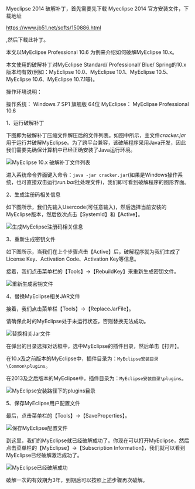 Myeclipse 2014 破解补丁，首先需要先下载 Myeclipse 2014 官方安装文件，下载地址

 

https://www.jb51.net/softs/150886.html

,然后下载此补丁。

本文以MyEclipse Professional 10.6 为例来介绍如何破解MyEclipse 10.x。

本文使用的破解补丁对MyEclipse Standard/ Professional/ Blue/ Spring的10.x版本均有效(例如：MyEclipse 10.0、MyEclipse 10.1、MyEclipse 10.5、MyEclipse 10.6、MyEclipse 10.7.1等)。

操作环境说明：

操作系统： Windows 7 SP1 旗舰版 64位
MyEclipse： MyEclipse Professional 10.6

1、运行破解补丁

下图即为破解补丁压缩文件解压后的文件列表。如图中所示，主文件*cracker.jar*用于运行并破解MyEclipse。为了跨平台兼容，该破解程序采用Java开发，因此我们需要先确保计算机中已经正确安装了Java运行环境。

![MyEclipse 10.x 破解补丁文件列表](https://img.jbzj.com/file_images/article/201404/2014040701333027.png)

进入系统命令界面键入命令：`java -jar cracker.jar`(如果是Windows操作系统，也可直接双击运行*run.bat*批处理文件)，我们即可看到破解程序的图形界面。

2、生成注册码相关信息

如下图所示，我们先输入Usercode(可任意输入)，然后选择当前安装的MyEclipse版本，然后依次点击【SystemId】和【Active】。

![生成MyEclipse注册码相关信息](https://img.jbzj.com/file_images/article/201404/2014040701333028.png)

3、重新生成密钥文件

如下图所示，当我们在上个步骤点击【Active】后，破解程序就为我们生成了License Key、Activation Code、Activation Key等信息。

接着，我们点击菜单栏的【Tools】->【RebuildKey】来重新生成密钥文件。

![重新生成密钥文件](https://img.jbzj.com/file_images/article/201404/2014040701333029.png)

4、替换MyEclipse相关JAR文件

接着，我们点击菜单栏【Tools】->【ReplaceJarFile】。

请确保此时的MyEclipse处于未运行状态，否则替换无法成功。

![替换相关Jar文件](https://img.jbzj.com/file_images/article/201404/2014040701333030.png)

在弹出的目录选择对话框中，选中MyEclipse的插件目录，然后单击【打开】。

在10.x及之前版本的MyEclipse中，插件目录为：`MyEclipse安装目录\Common\plugins`。

在2013及之后版本的MyEclipse中，插件目录为：`MyEclipse安装目录\plugins`。

![MyEclipse安装路径下的plugins目录](https://img.jbzj.com/file_images/article/201404/2014040701333031.png)

5、保存MyEclipse用户配置文件

最后，点击菜单栏的【Tools】->【SaveProperties】。

![保存MyEclipse配置文件](https://img.jbzj.com/file_images/article/201404/2014040701333032.png)

到这里，我们的MyEclipse就已经破解成功了。你现在可以打开MyEclipse，然后点击菜单栏的【MyEclipse】->【Subscription Information】，我们就可以看到MyEclipse已经破解激活成功了。

![MyEclipse已经破解成功](https://img.jbzj.com/file_images/article/201404/2014040701333033.png)

破解一次的有效期为3年，到期后可以按照上述步骤再次破解。





   